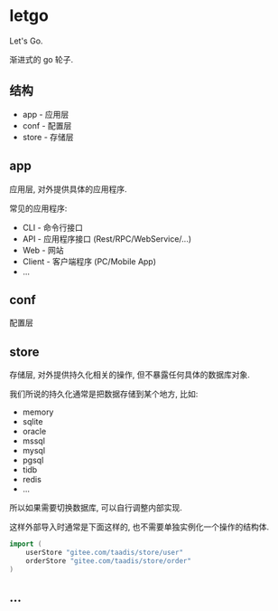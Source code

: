# letgo

Let's Go.

渐进式的 go 轮子.

## 结构

- app - 应用层
- conf - 配置层
- store - 存储层

## app

应用层, 对外提供具体的应用程序.

常见的应用程序:

- CLI - 命令行接口
- API - 应用程序接口 (Rest/RPC/WebService/...)
- Web - 网站
- Client - 客户端程序 (PC/Mobile App)
- ...

## conf

配置层

## store

存储层, 对外提供持久化相关的操作, 但不暴露任何具体的数据库对象.

我们所说的持久化通常是把数据存储到某个地方, 比如:

- memory
- sqlite
- oracle
- mssql
- mysql
- pgsql
- tidb
- redis
- ...

所以如果需要切换数据库, 可以自行调整内部实现.

这样外部导入时通常是下面这样的, 也不需要单独实例化一个操作的结构体.

``` go
import (	
	userStore "gitee.com/taadis/store/user"
	orderStore "gitee.com/taadis/store/order"
)
```

## ...
